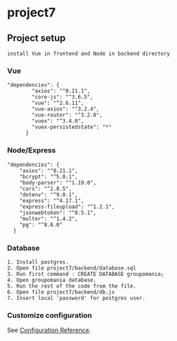 # project7

## Project setup
```
install Vue in frontend and Node in backend directory
```

### Vue
```
"dependencies": {
        "axios": "^0.21.1",
        "core-js": "^3.6.5",
        "vue": "^2.6.11",
        "vue-axios": "^3.2.4",
        "vue-router": "^3.2.0",
        "vuex": "^3.4.0",
        "vuex-persistedstate": "*"
      }
```

### Node/Express
```
"dependencies": {
    "axios": "^0.21.1",
    "bcrypt": "^5.0.1",
    "body-parser": "^1.19.0",
    "cors": "^2.8.5",
    "dotenv": "^9.0.1",
    "express": "^4.17.1",
    "express-fileupload": "^1.2.1",
    "jsonwebtoken": "^8.5.1",
    "multer": "^1.4.2",
    "pg": "^8.6.0"
  }
```

### Database
```
1. Install postgres.
2. Open file project7/backend/database.sql
3. Run first command : CREATE DATABASE groupomania;
4. Open groupomania database.
5. Run the rest of the code from the file.
6. Open file project7/backend/db.js
7. Insert local 'password' for postgres user.
```

### Customize configuration
See [Configuration Reference](https://cli.vuejs.org/config/).
